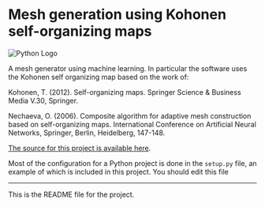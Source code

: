 # Mesh generation using Kohonen self-organizing maps

![Python Logo](https://www.python.org/static/community_logos/python-logo.png "Sample inline image")

A mesh generator using machine learning. In particular the software uses the Kohonen self organizing map
based on the work of:

Kohonen, T. (2012). 
Self-organizing  maps.
Springer Science & Business Media V.30, Springer.

Nechaeva, O. (2006). 
Composite algorithm for adaptive mesh construction based on self-organizing maps. 
International Conference on Artificial Neural Networks, Springer, Berlin, Heidelberg, 147-148.

[The source for this project is available here][src].

Most of the configuration for a Python project is done in the `setup.py` file,
an example of which is included in this project. You should edit this file

----

This is the README file for the project.

[packaging guide]: https://packaging.python.org
[distribution tutorial]: https://packaging.python.org/tutorials/packaging-projects/
[src]: https://github.com/dzilles/grgen
[rst]: http://docutils.sourceforge.net/rst.html
[md]: https://tools.ietf.org/html/rfc7764#section-3.5 "CommonMark variant"
[md use]: https://packaging.python.org/specifications/core-metadata/#description-content-type-optional
